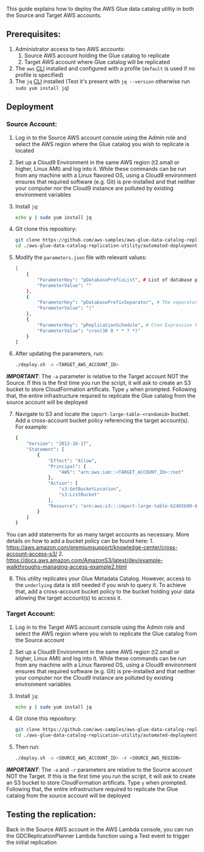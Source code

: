 This guide explains how to deploy the AWS Glue data catalog utility in both the Source and Target AWS accounts.

## Prerequisites:
1. Administrator access to two AWS accounts:
    1. Source AWS account holding the Glue catalog to replicate
    2. Target AWS account where Glue catalog will be replicated
2. The ```aws``` [CLI](https://docs.aws.amazon.com/cli/latest/userguide/cli-chap-install.html) installed and configured with a profile (```default``` is used if no profile is specified)
3. The ```jq``` [CLI](https://stedolan.github.io/jq/manual/) installed (Test it's present with ```jq --version``` otherwise run ```sudo yum install jq```)

## Deployment

### Source Account:
1. Log in to the Source AWS account console using the Admin role and select the AWS region where the Glue catalog you wish to replicate is located

2. Set up a Cloud9 Environment in the same AWS region (t2.small or higher, Linux AMI) and log into it. While these commands can be run from any machine with a Linux flavored OS, using a Cloud9 environment ensures that required software (e.g. Git) is pre-installed and that neither your computer nor the Cloud9 instance are polluted by existing environment variables

3. Install ```jq```:
    ```bash
    echo y | sudo yum install jq
    ```

4. Git clone this repository:
    ```bash
    git clone https://github.com/aws-samples/aws-glue-data-catalog-replication-utility.git
    cd ./aws-glue-data-catalog-replication-utility/automated-deployment-cloudformation/source-account/
    ```

5. Modify the ```parameters.json``` file with relevant values:
    ```bash
    [
        {
            "ParameterKey": "pDatabasePrefixList", # List of database prefixes separated by a token. E.g. raw_data_,processed_data_. To export all databases, leave as is
            "ParameterValue": ""
        },
        {
            "ParameterKey": "pDatabasePrefixSeparator", # The separator used in the database_prefix_list. E.g. ",". To export all databases, leave as is 
            "ParameterValue": "|"
        },
        {
            "ParameterKey": "pReplicationSchedule", # Cron Expression to schedule and trigger Glue catalog replication. Defaults to everday at midnight and 30 minutes
            "ParameterValue": "cron(30 0 * * ? *)"
        }
    ]
    ```

6. After updating the parameters, run:
    ```bash
    ./deploy.sh -a <TARGET_AWS_ACCOUNT_ID>
    ```
***IMPORTANT***: The ```-a``` parameter is relative to the Target account NOT the Source. If this is the first time you run the script, it will ask to create an S3 bucket to store CloudFormation artificats. Type ```y``` when prompted. Following that, the entire infrastructure required to replicate the Glue catalog from the source account will be deployed

7. Navigate to S3 and locate the ```import-large-table-<randomid>``` bucket. Add a cross-account bucket policy referencing the target account(s). For example:
    ```bash
    {
        "Version": "2012-10-17",
        "Statement": [
            {
                "Effect": "Allow",
                "Principal": {
                    "AWS": "arn:aws:iam::<TARGET_ACCOUNT_ID>:root"
                },
                "Action": [
                    "s3:GetBucketLocation",
                    "s3:ListBucket"
                ],
                "Resource": "arn:aws:s3:::import-large-table-b2465b90-638f-11ea-8000-0a52752701a6"
            }
        ]
    }
    ```
You can add statements for as many target accounts as necessary. More details on how to add a bucket policy can be found here:
	1. https://aws.amazon.com/premiumsupport/knowledge-center/cross-account-access-s3/
	2. https://docs.aws.amazon.com/AmazonS3/latest/dev/example-walkthroughs-managing-access-example2.html

8. This utility replicates your Glue Metadata Catalog. However, access to the ```underlying``` data is still needed if you wish to query it. To achieve that, add a cross-account bucket policy to the bucket holding your data allowing the target account(s) to access it. 

### Target Account:
1. Log in to the Target AWS account console using the Admin role and select the AWS region where you wish to replicate the Glue catalog from the Source account

2. Set up a Cloud9 Environment in the same AWS region (t2.small or higher, Linux AMI) and log into it. While these commands can be run from any machine with a Linux flavored OS, using a Cloud9 environment ensures that required software (e.g. Git) is pre-installed and that neither your computer nor the Cloud9 instance are polluted by existing environment variables

3. Install ```jq```:
    ```bash
    echo y | sudo yum install jq
    ```

4. Git clone this repository:
    ```bash
    git clone https://github.com/aws-samples/aws-glue-data-catalog-replication-utility.git
    cd ./aws-glue-data-catalog-replication-utility/automated-deployment-cloudformation/target-account/
    ```

5. Then run:
    ```bash
    ./deploy.sh -a <SOURCE_AWS_ACCOUNT_ID> -r <SOURCE_AWS_REGION>
    ```
***IMPORTANT***: The ```-a``` and ```-r``` parameters are relative to the Source account NOT the Target. If this is the first time you run the script, it will ask to create an S3 bucket to store CloudFormation artificats. Type ```y``` when prompted. Following that, the entire infrastructure required to replicate the Glue catalog from the source account will be deployed

## Testing the replication:
Back in the Source AWS account in the AWS Lambda console, you can run the GDCReplicationPlanner Lambda function using a Test event to trigger the initial replication